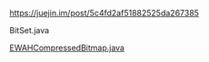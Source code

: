 https://juejin.im/post/5c4fd2af51882525da267385

BitSet.java

[EWAHCompressedBitmap.java](https://github.com/lemire/javaewah/blob/master/src/main/java/com/googlecode/javaewah/EWAHCompressedBitmap.java)

